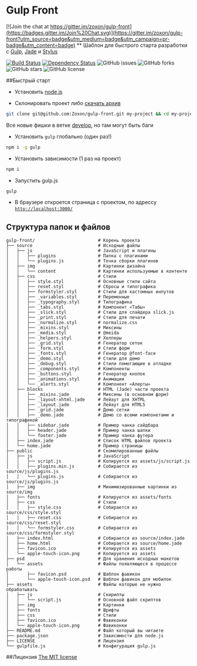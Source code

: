 # Gulp Front

[![Join the chat at https://gitter.im/zoxon/gulp-front](https://badges.gitter.im/Join%20Chat.svg)](https://gitter.im/zoxon/gulp-front?utm_source=badge&utm_medium=badge&utm_campaign=pr-badge&utm_content=badge)
** Шаблон для быстрого старта разработки с [Gulp](http://gulpjs.com/), [Jade](http://jade-lang.com/) и [Stylus](https://learnboost.github.io/stylus/)

[![Build Status](https://travis-ci.org/Zoxon/gulp-front.svg)](https://travis-ci.org/Zoxon/gulp-front)
[![Dependency Status](https://david-dm.org/zoxon/gulp-front.svg)](https://david-dm.org/Zoxon/gulp-front)
![GitHub issues](https://img.shields.io/github/issues/Zoxon/gulp-front.svg?style=flat)
![GitHub forks](https://img.shields.io/github/forks/Zoxon/gulp-front.svg?style=flat)
![GitHub stars](https://img.shields.io/github/stars/Zoxon/gulp-front.svg?style=flat)
![GitHub license](https://img.shields.io/badge/license-MIT-blue.svg?style=flat)



##Быстрый старт

* Установить [node.js](https://nodejs.org)

* Склонировать проект либо [скачать архив](https://github.com/Zoxon/gulp-front/archive/master.zip)

```bash
git clone git@github.com:Zoxon/gulp-front.git my-project && cd my-project
```

Все новые фишки в ветке [develop](https://github.com/Zoxon/gulp-front/tree/develop), но там могут быть баги

* Установить `gulp` глобально (один раз!)

```bash
npm i -g gulp
```

* Установить зависимости (1 раз на проект)

```bash
npm i
```

* Запустить gulp.js

```bash
gulp
```

* В браузере откроется страница с проектом, по адрессу [`http://localhost:3000/`](http://localhost:3000/)

## Структура папок и файлов

```
gulp-front/                        # Корень проекта
├── source                         # Исходные файлы
│   ├── js                         # JavaScript и плагины
│   │   ├── plugins                # Папка с плагинами
│   │   └── plugins.js             # Точка сборки плагинов
│   ├── img                        # Картинки дизайна
│   │   └── content                # Картинки используемые в контенте
│   ├── css                        # Стили
│   │   ├── style.styl             # Основные стили сайта
│   │   ├── reset.styl             # Сбросы и типографика
│   │   ├── formstyler.styl        # Стили для кастомных инпутов
│   │   ├── _variables.styl        # Переменные
│   │   ├── _typography.styl       # Типографика
│   │   ├── _tabs.styl             # Компонент «Табы»
│   │   ├── _slick.styl            # Стили для слайдера slick.js
│   │   ├── _print.styl            # Стили для печати
│   │   ├── _normalize.styl        # normalize.css
│   │   ├── _mixins.styl           # Миксины
│   │   ├── _media.styl            # @meida
│   │   ├── _helpers.styl          # Хелперы
│   │   ├── _grid.styl             # Генератор сеток
│   │   ├── _form.styl             # Стили форм
│   │   ├── _fonts.styl            # Генератор @font-face
│   │   ├── _demo.styl             # Стили для демо
│   │   ├── _debug.styl            # Стили помогающие в отладке
│   │   ├── _components.styl       # Компоненты
│   │   ├── _buttons.styl          # Генератор кнопок
│   │   ├── _animations.styl       # Анимации
│   │   └── _alerts.styl           # Компонент «Алерты»
│   ├── blocks                     # HTML (Jade) части проекта
│   │   ├── _mixins.jade           # Миксины (в основном форм)
│   │   ├── _layout-xhtml.jade     # Лейаут для XHTML
│   │   ├── _layout.jade           # Лейаут для HTML5
│   │   ├── _grid.jade             # Демо сетки
│   │   ├── _demo.jade             # Демо со всеми компонетами и типографикой
│   │   ├── sidebar.jade           # Пример чанка сайдбара
│   │   ├── header.jade            # Пример чанка шапки
│   │   └── footer.jade            # Пример чанка футера
│   ├── index.jade                 # Список HTML файлов проекта
│   └── home.jade                  # Пример страницы
├── public                         # Скомилированные файлы
│   ├── js                         # JavaScript
│   │   ├── script.js              # Копируется из assets/js/script.js
│   │   ├── plugins.min.js         # Собирается из source/js/plugins.js
│   │   └── plugins.js             # Собирается из source/js/plugins.js
│   ├── img                        # Минимизированные картинки из source/img
│   ├── fonts                      # Копируется из assets/fonts
│   ├── css                        # Стили
│   │   ├── style.css              # Собирается из source/css/style.styl
│   │   ├── reset.css              # Собирается из source/css/reset.styl
│   │   └── formstyler.css         # Собирается из source/css/formstyler.styl
│   ├── index.html                 # Собирается из source/index.jade
│   ├── home.html                  # Собирается из source/home.jade
│   ├── favicon.ico                # Копируется из assets
│   └── apple-touch-icon.png       # Копируется из assets
├── psd                            # Для хранения исходных макетов
│   └── assets                     # Файлы появляющеся в процессе работы
│       ├── favicon.psd            # Шаблон фавикон
│       └── apple-touch-icon.psd   # Шаблон фавикон для мобилок
├── assets                         # Файлы которые не нужно обрабатывать
│   ├── js                         # Скирипты
│   │   └── script.js              # Основной файл скриптов
│   ├── img                        # Картинки
│   ├── fonts                      # Шрифты
│   ├── css                        # Стили
│   ├── favicon.ico                # Фавиконки
│   └── apple-touch-icon.png       # Фавиконки
├── README.md                      # Файл который вы читаете
├── package.json                   # Зависимости для node.js
├── LICENSE                        # Лицензия
└── gulpfile.js                    # Конфигурация gulp.js
```

##Лицензия
[The MIT license](LICENSE)
